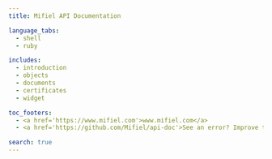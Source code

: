 ```yaml
---
title: Mifiel API Documentation

language_tabs:
  - shell
  - ruby

includes:
  - introduction
  - objects
  - documents
  - certificates
  - widget

toc_footers:
  - <a href='https://www.mifiel.com'>www.mifiel.com</a>
  - <a href='https://github.com/Mifiel/api-doc'>See an error? Improve this doc</a>

search: true
---
```

